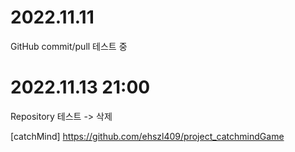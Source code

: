 # 2022.11.11
GitHub commit/pull 테스트 중

# 2022.11.13 21:00
Repository 테스트 -> 삭제

[catchMind]
https://github.com/ehszl409/project_catchmindGame
